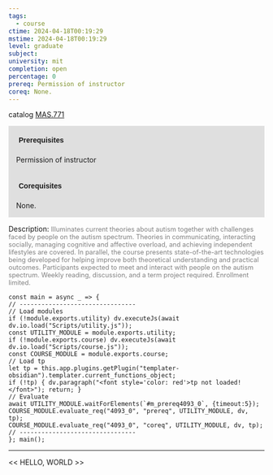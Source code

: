 ```yaml
---
tags:
  - course
ctime: 2024-04-18T00:19:29
mstime: 2024-04-18T00:19:29
level: graduate
subject: 
university: mit
completion: open
percentage: 0
prereq: Permission of instructor
coreq: None.
---
```


catalog [MAS.771](http://student.mit.edu/catalog/mMASa.html#MAS.771)

<span style="display: block; padding: 15px; background-color: rgb(100, 100, 100, 0.2);"><font id="m_prereq4093_0" style="display: block; font-family: Arial, sans-serif; font-weight: bold; padding: 5px">Prerequisites</font><br><span id="prereq4093_0">Permission of instructor</span></span>
<span style="display: block; padding: 15px; background-color: rgb(100, 100, 100, 0.2);"><font id="m_coreq4093_0" style="display: block; font-family: Arial, sans-serif; font-weight: bold; padding: 5px">Corequisites</font><br><span id="coreq4093_0">None.</span></span>

<font style="">Description:</font>
<font style="color: grey; font-size: 0.8rem;">Illuminates current theories about autism together with challenges faced by people on the autism spectrum. Theories in communicating, interacting socially, managing cognitive and affective overload, and achieving independent lifestyles are covered. In parallel, the course presents state-of-the-art technologies being developed for helping improve both theoretical understanding and practical outcomes.  Participants expected to meet and interact with people on the autism spectrum. Weekly reading, discussion, and a term project required. Enrollment limited.</font>

```dataviewjs
const main = async _ => {
// --------------------------------
// Load modules
if (!module.exports.utility) dv.executeJs(await dv.io.load("Scripts/utility.js"));
const UTILITY_MODULE = module.exports.utility;
if (!module.exports.course) dv.executeJs(await dv.io.load("Scripts/course.js"));
const COURSE_MODULE = module.exports.course;
// Load tp
let tp = this.app.plugins.getPlugin("templater-obsidian").templater.current_functions_object;
if (!tp) { dv.paragraph("<font style='color: red'>tp not loaded!</font>"); return; }
// Evaluate
await UTILITY_MODULE.waitForElements(`#m_prereq4093_0`, {timeout:5});
COURSE_MODULE.evaluate_req("4093_0", "prereq", UTILITY_MODULE, dv, tp);
COURSE_MODULE.evaluate_req("4093_0", "coreq", UTILITY_MODULE, dv, tp);
// --------------------------------
}; main();
```

---

<< HELLO, WORLD >>
